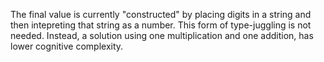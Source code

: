 The final value is currently "constructed" by placing digits in a string and
then intepreting that string as a number. This form of type-juggling is not
needed. Instead, a solution using one multiplication and one addition, has
lower cognitive complexity.
